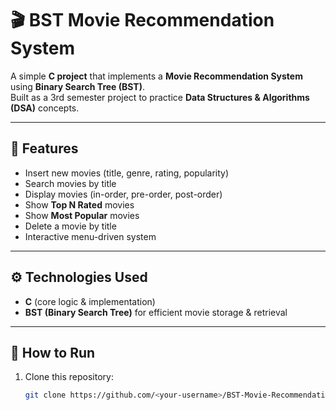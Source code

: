 # 🎬 BST Movie Recommendation System

A simple **C project** that implements a **Movie Recommendation System** using **Binary Search Tree (BST)**.  
Built as a 3rd semester project to practice **Data Structures & Algorithms (DSA)** concepts.

---

## 📌 Features
- Insert new movies (title, genre, rating, popularity)
- Search movies by title
- Display movies (in-order, pre-order, post-order)
- Show **Top N Rated** movies
- Show **Most Popular** movies
- Delete a movie by title
- Interactive menu-driven system

---

## ⚙️ Technologies Used
- **C** (core logic & implementation)
- **BST (Binary Search Tree)** for efficient movie storage & retrieval

---

## 🚀 How to Run
1. Clone this repository:
   ```bash
   git clone https://github.com/<your-username>/BST-Movie-Recommendation.git
